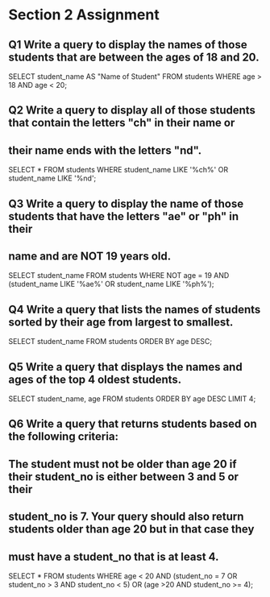 #  Section 2 Assignment
## Q1 Write a query to display the names of those students that are between the ages of 18 and 20.

SELECT student_name AS "Name of Student" 
FROM students
WHERE age > 18 AND age < 20;

## Q2 Write a query to display all of those students that contain the letters "ch" in their name or 
## their name ends with the letters  "nd".

SELECT * FROM students
WHERE student_name LIKE '%ch%'
OR student_name LIKE '%nd';

## Q3 Write a query to display the name of those students that have the letters "ae" or "ph" in their 
## name and are NOT 19 years old.

SELECT student_name FROM students
WHERE NOT age = 19
AND (student_name LIKE '%ae%'
OR student_name LIKE '%ph%');

## Q4 Write a query that lists the names of students sorted by their age from largest to smallest. 

SELECT student_name FROM students
ORDER BY age DESC;

## Q5 Write a query that displays the names and ages of the top 4 oldest students.

SELECT student_name, age FROM students
ORDER BY age DESC
LIMIT 4;

## Q6 Write a query that returns students based on the following criteria: 
## The student must not be older than age 20 if their student_no is either between 3 and 5 or their 
## student_no is 7. Your query should also return students older than age 20 but in that case they 
## must have a student_no that is at least 4.
 
SELECT * FROM students
WHERE age < 20
AND (student_no = 7 OR student_no > 3 AND student_no < 5)
OR (age >20 AND student_no >= 4);